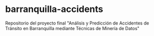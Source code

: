 # barranquilla-accidents
Repositorio del proyecto final "Análisis y Predicción de Accidentes de Tránsito en Barranquilla mediante Técnicas de Minería de Datos"
